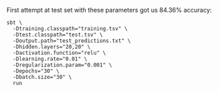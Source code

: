 First attempt at test set with these parameters got us 84.36% accuracy:
```
sbt \
  -Dtraining.classpath="training.tsv" \
  -Dtest.classpath="test.tsv" \
  -Doutput.path="test_predictions.txt" \
  -Dhidden.layers="20,20" \
  -Dactivation.function="relu" \
  -Dlearning.rate="0.01" \
  -Dregularization.param="0.001" \
  -Depochs="30" \
  -Dbatch.size="30" \
  run
```

